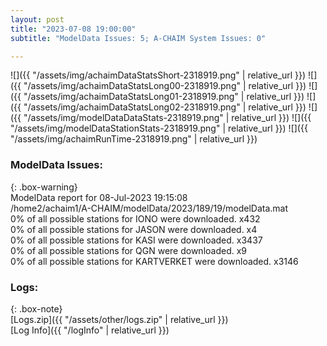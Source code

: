 ```yaml
---
layout: post
title: "2023-07-08 19:00:00"
subtitle: "ModelData Issues: 5; A-CHAIM System Issues: 0"

---
```


![]({{ "/assets/img/achaimDataStatsShort-2318919.png" | relative_url }})
![]({{ "/assets/img/achaimDataStatsLong00-2318919.png" | relative_url }})
![]({{ "/assets/img/achaimDataStatsLong01-2318919.png" | relative_url }})
![]({{ "/assets/img/achaimDataStatsLong02-2318919.png" | relative_url }})
![]({{ "/assets/img/modelDataDataStats-2318919.png" | relative_url }})
![]({{ "/assets/img/modelDataStationStats-2318919.png" | relative_url }})
![]({{ "/assets/img/achaimRunTime-2318919.png" | relative_url }})


### ModelData Issues:  
  
{: .box-warning}  
 ModelData report for 08-Jul-2023 19:15:08   
 /home2/achaim1/A-CHAIM/modelData/2023/189/19/modelData.mat   
 0% of all possible stations for IONO were downloaded. x432   
 0% of all possible stations for JASON were downloaded. x4   
 0% of all possible stations for KASI were downloaded. x3437   
 0% of all possible stations for QGN were downloaded. x9   
 0% of all possible stations for KARTVERKET were downloaded. x3146   
  


### Logs:  
  
{: .box-note}  
[Logs.zip]({{ "/assets/other/logs.zip" | relative_url }})  
[Log Info]({{ "/logInfo" | relative_url }})  
